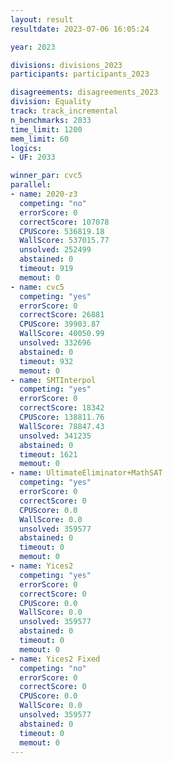 ```yaml
---
layout: result
resultdate: 2023-07-06 16:05:24

year: 2023

divisions: divisions_2023
participants: participants_2023

disagreements: disagreements_2023
division: Equality
track: track_incremental
n_benchmarks: 2033
time_limit: 1200
mem_limit: 60
logics:
- UF: 2033

winner_par: cvc5
parallel:
- name: 2020-z3
  competing: "no"
  errorScore: 0
  correctScore: 107078
  CPUScore: 536819.18
  WallScore: 537015.77
  unsolved: 252499
  abstained: 0
  timeout: 919
  memout: 0
- name: cvc5
  competing: "yes"
  errorScore: 0
  correctScore: 26881
  CPUScore: 39903.87
  WallScore: 40050.99
  unsolved: 332696
  abstained: 0
  timeout: 932
  memout: 0
- name: SMTInterpol
  competing: "yes"
  errorScore: 0
  correctScore: 18342
  CPUScore: 138811.76
  WallScore: 78847.43
  unsolved: 341235
  abstained: 0
  timeout: 1621
  memout: 0
- name: UltimateEliminator+MathSAT
  competing: "yes"
  errorScore: 0
  correctScore: 0
  CPUScore: 0.0
  WallScore: 0.0
  unsolved: 359577
  abstained: 0
  timeout: 0
  memout: 0
- name: Yices2
  competing: "yes"
  errorScore: 0
  correctScore: 0
  CPUScore: 0.0
  WallScore: 0.0
  unsolved: 359577
  abstained: 0
  timeout: 0
  memout: 0
- name: Yices2 Fixed
  competing: "no"
  errorScore: 0
  correctScore: 0
  CPUScore: 0.0
  WallScore: 0.0
  unsolved: 359577
  abstained: 0
  timeout: 0
  memout: 0
---
```

